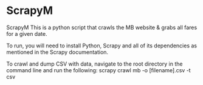 ScrapyM
=======

ScrapyM
This is a python script that crawls the MB website & grabs all fares for a given date.

To run, you will need to install Python, Scrapy and all  of its dependencies as mentioned in the Scrapy documentation.

To crawl and dump CSV with data, navigate to the root directory in the command line and run the following:
scrapy crawl mb -o [filename].csv -t csv
